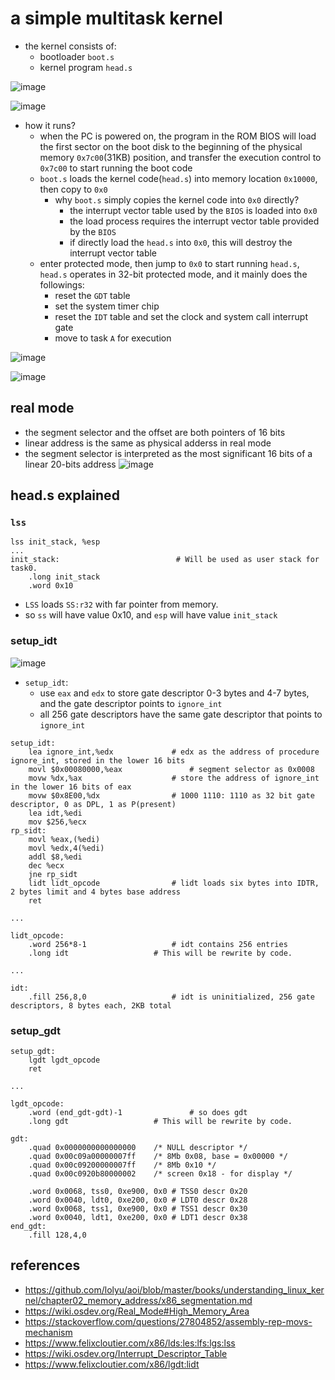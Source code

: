 # a simple multitask kernel
* the kernel consists of:
    * bootloader `boot.s`
    * kernel program `head.s`

![image](https://user-images.githubusercontent.com/35479537/233770738-2578e5ce-ec51-4529-ac90-19b3940de67c.png)

![image](https://user-images.githubusercontent.com/35479537/233770748-192096b5-3c0a-45b4-8dc7-161e5d2057eb.png)

* how it runs?
    * when the PC is powered on, the program in the ROM BIOS will load the first sector on the boot disk to the beginning of the physical memory `0x7c00`(31KB) position, and transfer the execution control to `0x7c00` to start running the boot code
    * `boot.s` loads the kernel code(`head.s`) into memory location `0x10000`, then copy to `0x0`
        * why `boot.s` simply copies the kernel code into `0x0` directly?
            * the interrupt vector table used by the `BIOS` is loaded into `0x0`
            * the load process requires the interrupt vector table provided by the `BIOS`
            * if directly load the `head.s` into `0x0`, this will destroy the interrupt vector table
    * enter protected mode, then jump to `0x0` to start running `head.s`, `head.s` operates in 32-bit protected mode, and it mainly does the followings:
        * reset the `GDT` table
        * set the system timer chip
        * reset the `IDT` table and set the clock and system call interrupt gate
        * move to task `A` for execution

![image](https://user-images.githubusercontent.com/35479537/233771049-a171077e-633e-40e2-8994-baed4873fa4b.png)

![image](https://user-images.githubusercontent.com/35479537/233772418-5bf64419-5e0b-48fc-972f-adb0806994fe.png)


## real mode
* the segment selector and the offset are both pointers of 16 bits
* linear address is the same as physical adderss in real mode
* the segment selector is interpreted as the most significant 16 bits of a linear 20-bits address
![image](https://user-images.githubusercontent.com/35479537/233884440-5d234ef2-fa2b-4f29-aaad-74c7d72f6c6f.png)


## head.s explained

### `lss`
```assembly
lss init_stack, %esp
...
init_stack:                          # Will be used as user stack for task0.
	.long init_stack
	.word 0x10
```
* `LSS` loads `SS:r32` with far pointer from memory.
* so `ss` will have value 0x10, and `esp` will have value `init_stack`

### setup_idt
![image](https://user-images.githubusercontent.com/35479537/235299109-ae1a4006-e50a-4c58-a6c6-c53d675bc26a.png)
* `setup_idt`:
	* use `eax` and `edx` to store gate descriptor 0-3 bytes and 4-7 bytes, and the gate descriptor points to `ignore_int`
	* all 256 gate descriptors have the same gate descriptor that points to `ignore_int`

```assembly
setup_idt:
	lea ignore_int,%edx				# edx as the address of procedure ignore_int, stored in the lower 16 bits
	movl $0x00080000,%eax				# segment selector as 0x0008
	movw %dx,%ax					# store the address of ignore_int in the lower 16 bits of eax
	movw $0x8E00,%dx				# 1000 1110: 1110 as 32 bit gate descriptor, 0 as DPL, 1 as P(present)
	lea idt,%edi
	mov $256,%ecx
rp_sidt:
	movl %eax,(%edi)
	movl %edx,4(%edi)
	addl $8,%edi
	dec %ecx
	jne rp_sidt
	lidt lidt_opcode				# lidt loads six bytes into IDTR, 2 bytes limit and 4 bytes base address
	ret

...

lidt_opcode:
	.word 256*8-1					# idt contains 256 entries
	.long idt					# This will be rewrite by code. 

...

idt:
	.fill 256,8,0					# idt is uninitialized, 256 gate descriptors, 8 bytes each, 2KB total
```

### setup_gdt
```assembly
setup_gdt:
	lgdt lgdt_opcode
	ret

...

lgdt_opcode:
	.word (end_gdt-gdt)-1				# so does gdt 
	.long gdt					# This will be rewrite by code.

gdt:
	.quad 0x0000000000000000	/* NULL descriptor */
	.quad 0x00c09a00000007ff	/* 8Mb 0x08, base = 0x00000 */
	.quad 0x00c09200000007ff	/* 8Mb 0x10 */
	.quad 0x00c0920b80000002	/* screen 0x18 - for display */

	.word 0x0068, tss0, 0xe900, 0x0	# TSS0 descr 0x20
	.word 0x0040, ldt0, 0xe200, 0x0	# LDT0 descr 0x28
	.word 0x0068, tss1, 0xe900, 0x0	# TSS1 descr 0x30
	.word 0x0040, ldt1, 0xe200, 0x0	# LDT1 descr 0x38
end_gdt:
	.fill 128,4,0
```

## references
* https://github.com/lolyu/aoi/blob/master/books/understanding_linux_kernel/chapter02_memory_address/x86_segmentation.md
* https://wiki.osdev.org/Real_Mode#High_Memory_Area
* https://stackoverflow.com/questions/27804852/assembly-rep-movs-mechanism
* https://www.felixcloutier.com/x86/lds:les:lfs:lgs:lss
* https://wiki.osdev.org/Interrupt_Descriptor_Table
* https://www.felixcloutier.com/x86/lgdt:lidt
